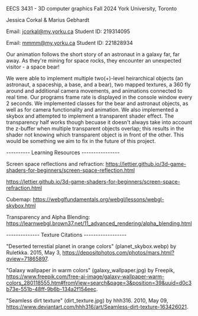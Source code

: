 EECS 3431 - 3D computer graphics
Fall 2024 York University, Toronto

Jessica Corkal & Marius Gebhardt

Email: jcorkal@my.yorku.ca Student ID: 219314095

Email: mmmm@my.yorku.ca Student ID: 221828934

Our animation follows the short story of an astronaut in a galaxy far, far away. As they're mining for space rocks, they encounter an unexpected visitor - a space bear!

We were able to implement multiple two(+)-level heirarchical objects (an astronaut, a spaceship, a base, and a bear), two mapped textures, a 360
fly around and additional camera movements, and animations connected to real time. Our programs frame rate is displayed in the console window 
every 2 seconds. We implemented classes for the bear and astronaut objects, as well as for camera functionality and animation. We also implemented a skybox and attempted to implement a transparent shader effect. The transparency half works though becuase it doesn't always take into account the z-buffer when multiple transparent objects overlap; this results in the shader not knowing which transparent object is in front of the other.
This would be something we aim to fix in the future of this project.

---------- Learning Resources ----------------

Screen space reflections and refraction:
https://lettier.github.io/3d-game-shaders-for-beginners/screen-space-reflection.html

https://lettier.github.io/3d-game-shaders-for-beginners/screen-space-refraction.html

Cubemap:
https://webglfundamentals.org/webgl/lessons/webgl-skybox.html

Transparency and Alpha Blending:
https://learnwebgl.brown37.net/11_advanced_rendering/alpha_blending.html 

-------------- Texture Citations ------------------

"Deserted terrestial planet in orange colors" (planet_skybox.webp) by Ruletkka. 2015, May 3, https://depositphotos.com/photos/mars.html?qview=71865897.

"Galaxy wallpaper in warm colors" (galaxy_wallpaper.jpg) by Freepik, https://www.freepik.com/free-ai-image/galaxy-wallpaper-warm-colors_280118555.htm#fromView=search&page=3&position=39&uuid=d0c3b73e-551b-48ff-9b6b-134a2f154eec.

"Seamless dirt texture" (dirt_texture.jpg) by hhh316. 2010, May 09, https://www.deviantart.com/hhh316/art/Seamless-dirt-texture-163426021.